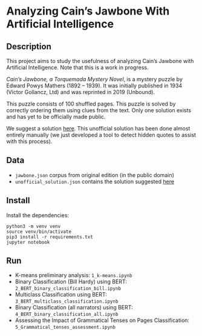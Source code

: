 # Analyzing Cain’s Jawbone With Artificial Intelligence

## Description

This project aims to study the usefulness of analyzing Cain’s Jawbone with Artificial Intelligence. Note that this is a work in progress. 

*Cain’s Jawbone, a Torquemada Mystery Novel*, is a mystery puzzle by Edward Powys Mathers (1892 – 1939). It was initially published in 1934 (Victor Gollancz, Ltd) and was reprinted in 2019 (Unbound).

This puzzle consists of 100 shuffled pages. This puzzle is solved by correctly ordering them using clues from the text. Only one solution exists and has yet to be officially made public.

We suggest a solution [here](https://glthr.com/cj/). This unofficial solution has been done almost entirely manually (we just developed a tool to detect hidden quotes to assist with this process).

## Data

- `jawbone.json` corpus from original edition (in the public domain)
- `unofficial_solution.json` contains the solution suggested [here](https://glthr.com/cj/)

## Install

Install the dependencies:

```
python3 -m venv venv
source venv/bin/activate 
pip3 install -r requirements.txt
jupyter notebook
```

## Run

* K-means preliminary analysis: `1_k-means.ipynb`
* Binary Classification (Bill Hardy) using BERT: `2_BERT_binary_classification_bill.ipynb`
* Multiclass Classification using BERT: `3_BERT_multiclass_classification.ipynb`
* Binary Classification (all narrators) using BERT: `4_BERT_binary_classification_all.ipynb`
* Assessing the Impact of Grammatical Tenses on Pages Classification: `5_Grammatical_tenses_assessment.ipynb`
